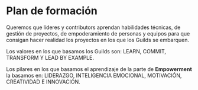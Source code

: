 # Plan de formación 
Queremos que líderes y contributors aprendan habilidades técnicas, de gestión de proyectos, de empoderamiento de personas y equipos para que consigan hacer realidad los proyectos en los que los Guilds se embarquen.

Los valores en los que basamos los Guilds son: LEARN, COMMIT, TRANSFORM Y LEAD BY EXAMPLE. 

Los pilares en los que basamos el aprendizaje de la parte de **Empowerment** la basamos en: LIDERAZGO, INTELIGENCIA EMOCIONAL, MOTIVACIÓN, CREATIVIDAD E INNOVACIÓN. 
